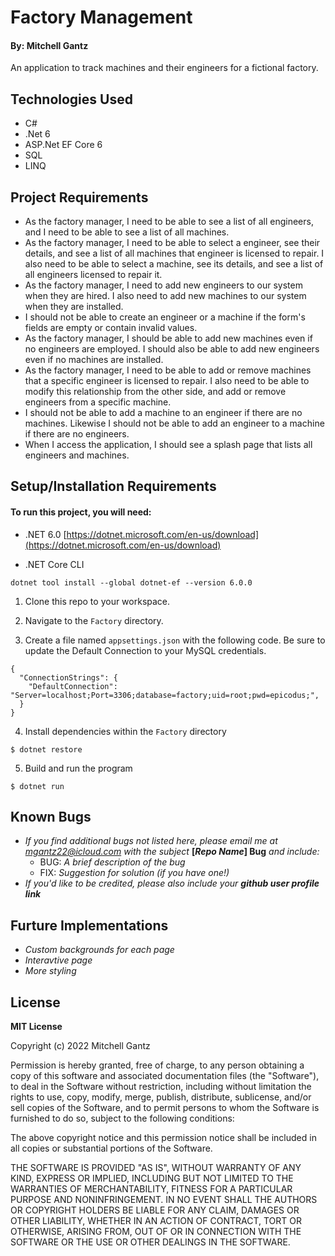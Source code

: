 # Factory Management 

#### By: Mitchell Gantz

An application to track machines and their engineers for a fictional factory.

## Technologies Used

* C#
* .Net 6
* ASP.Net EF Core 6
* SQL
* LINQ

## Project Requirements

  *  As the factory manager, I need to be able to see a list of all engineers, and I need to be able to see a list of all machines.
  *  As the factory manager, I need to be able to select a engineer, see their details, and see a list of all machines that engineer is licensed to repair. I also need to be able to select a machine, see its details, and see a list of all engineers licensed to repair it.
  *  As the factory manager, I need to add new engineers to our system when they are hired. I also need to add new machines to our system when they are installed.
  *  I should not be able to create an engineer or a machine if the form's fields are empty or contain invalid values.
  *  As the factory manager, I should be able to add new machines even if no engineers are employed. I should also be able to add new engineers even if no machines are installed.
  *  As the factory manager, I need to be able to add or remove machines that a specific engineer is licensed to repair. I also need to be able to modify this relationship from the other side, and add or remove engineers from a specific machine.
  *  I should not be able to add a machine to an engineer if there are no machines. Likewise I should not be able to add an engineer to a machine if there are no engineers.
  *  When I access the application, I should see a splash page that lists all engineers and machines.

## Setup/Installation Requirements

#### To run this project, you will need:
* .NET 6.0
[https://dotnet.microsoft.com/en-us/download](https://dotnet.microsoft.com/en-us/download)

* .NET Core CLI
```
dotnet tool install --global dotnet-ef --version 6.0.0
```

1. Clone this repo to your workspace.

2. Navigate to the `Factory` directory.

3. Create a file named `appsettings.json` with the following code. Be sure to update the Default Connection to your MySQL credentials.
```
{
  "ConnectionStrings": {
    "DefaultConnection": "Server=localhost;Port=3306;database=factory;uid=root;pwd=epicodus;",
  }
}
```

4. Install dependencies within the `Factory` directory
```
$ dotnet restore
````

5. Build and run the program 
 ```
 $ dotnet run
 ```




## Known Bugs

- _If you find additional bugs not listed here, please email me at mgantz22@icloud.com with the subject_ **[_Repo Name_] Bug** _and include:_
  - BUG: _A brief description of the bug_
  - FIX: _Suggestion for solution (if you have one!)_
- _If you'd like to be credited, please also include your_ **_github user profile link_**

## Furture Implementations
- _Custom backgrounds for each page_
- _Interavtive page_
- _More styling_



## License

**MIT License**

Copyright (c) 2022 Mitchell Gantz

Permission is hereby granted, free of charge, to any person obtaining a copy of this software and associated documentation files (the "Software"), to deal in the Software without restriction, including without limitation the rights to use, copy, modify, merge, publish, distribute, sublicense, and/or sell copies of the Software, and to permit persons to whom the Software is furnished to do so, subject to the following conditions:

The above copyright notice and this permission notice shall be included in all copies or substantial portions of the Software.

THE SOFTWARE IS PROVIDED "AS IS", WITHOUT WARRANTY OF ANY KIND, EXPRESS OR IMPLIED, INCLUDING BUT NOT LIMITED TO THE WARRANTIES OF MERCHANTABILITY, FITNESS FOR A PARTICULAR PURPOSE AND NONINFRINGEMENT. IN NO EVENT SHALL THE AUTHORS OR COPYRIGHT HOLDERS BE LIABLE FOR ANY CLAIM, DAMAGES OR OTHER LIABILITY, WHETHER IN AN ACTION OF CONTRACT, TORT OR OTHERWISE, ARISING FROM, OUT OF OR IN CONNECTION WITH THE SOFTWARE OR THE USE OR OTHER DEALINGS IN THE SOFTWARE.